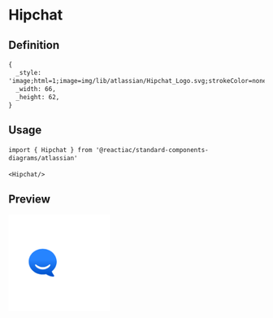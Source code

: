 # Hipchat

## Definition

```
{
  _style: 'image;html=1;image=img/lib/atlassian/Hipchat_Logo.svg;strokeColor=none;',
  _width: 66,
  _height: 62,
}
```

## Usage

```
import { Hipchat } from '@reactiac/standard-components-diagrams/atlassian'

<Hipchat/>
```

## Preview

<img src="./hipchat.png" width="200"/>
